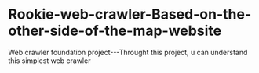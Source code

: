 # Rookie-web-crawler-Based-on-the-other-side-of-the-map-website
Web crawler foundation project---Throught this project, u can understand this simplest web crawler
